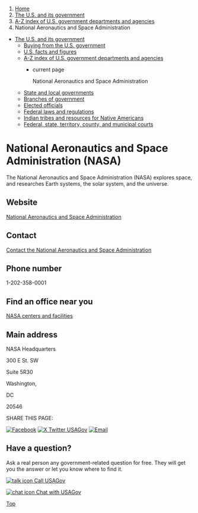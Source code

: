 1. [Home](/)
2. [The U.S. and its government](/about-the-us)
3. [A-Z index of U.S. government departments and agencies](/agency-index)
4. National Aeronautics and Space Administration

* [The U.S. and its government](/about-the-us)
  + [Buying from the U.S. government](/buy-from-government)
  + [U.S. facts and figures](/facts-figures)
  + [A-Z index of U.S. government departments and agencies](/agency-index)
    - current page

      National Aeronautics and Space Administration
  + [State and local governments](/state-local-governments)
  + [Branches of government](/branches-of-government)
  + [Elected officials](/elected-officials)
  + [Federal laws and regulations](/laws-and-regulations)
  + [Indian tribes and resources for Native Americans](/tribes)
  + [Federal, state, territory, county, and municipal courts](/courts)

National Aeronautics and Space Administration
(NASA)
====================================================

The National Aeronautics and Space Administration (NASA) explores space, and researches Earth systems, the solar system, and the universe.

Website
-------

[National Aeronautics and Space Administration](https://www.nasa.gov/)

Contact
-------

[Contact the National Aeronautics and Space Administration](https://www.nasa.gov/general/nasa-contact-page/)

Phone number
------------

1-202-358-0001

Find an office near you
-----------------------

[NASA centers and facilities](https://www.nasa.gov/centers-and-facilities/)

Main address
------------

NASA Headquarters
  

300 E St. SW
  

Suite 5R30
  

Washington,

DC

20546

SHARE THIS PAGE:

[![Facebook](/themes/custom/usagov/images/social-media-icons/Facebook_Icon.svg)](https://www.facebook.com/sharer/sharer.php?u=https://www.usa.gov/agencies/national-aeronautics-and-space-administration&v=3)
[![X Twitter USAGov](/themes/custom/usagov/images/social-media-icons/X_Twitter_Icon.svg?version=2)](https://twitter.com/intent/tweet?source=webclient&text=https://www.usa.gov/agencies/national-aeronautics-and-space-administration)
[![Email](/themes/custom/usagov/images/social-media-icons/Email_Icon.svg?version=2)](mailto:?subject=https://www.usa.gov/agencies/national-aeronautics-and-space-administration)

Have a question?
----------------

Ask a real person any government-related question for free. They will get you the answer or let you know where to find it.

[![talk icon](/themes/custom/usagov/images/ICONS_talk.png)
Call USAGov](/phone)

[![chat icon](/themes/custom/usagov/images/ICONS_chat.png)
Chat with USAGov](/chat)

[Top](#main-content)